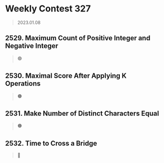 # Weekly Contest 327
> 2023.01.08

## 2529. Maximum Count of Positive Integer and Negative Integer

> :green_circle:

## 2530. Maximal Score After Applying K Operations

> :orange_circle:

## 2531. Make Number of Distinct Characters Equal

> :orange_circle:

## 2532. Time to Cross a Bridge

> :red_circle:
